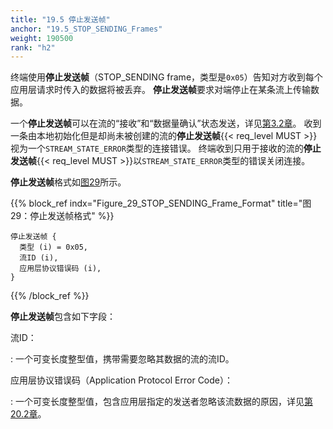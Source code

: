 ```yaml
---
title: "19.5 停止发送帧"
anchor: "19.5_STOP_SENDING_Frames"
weight: 190500
rank: "h2"
---
```


终端使用**停止发送帧**（STOP_SENDING frame，类型是`0x05`）告知对方收到每个应用层请求时传入的数据将被丢弃。
**停止发送帧**要求对端停止在某条流上传输数据。

一个**停止发送帧**可以在流的“接收”和“数据量确认”状态发送，详见[第3.2章]()。
收到一条由本地初始化但是却尚未被创建的流的**停止发送帧**{{< req_level MUST >}}视为一个`STREAM_STATE_ERROR`类型的连接错误。
终端收到只用于接收的流的**停止发送帧**{{< req_level MUST >}}以`STREAM_STATE_ERROR`类型的错误关闭连接。

**停止发送帧**格式如[图29](#Figure_29_STOP_SENDING_Frame_Format)所示。

{{% block_ref
    indx="Figure_29_STOP_SENDING_Frame_Format"
    title="图29：停止发送帧格式" %}}

```
停止发送帧 {
  类型 (i) = 0x05,
  流ID (i),
  应用层协议错误码 (i),
}
```

{{% /block_ref %}}

**停止发送帧**包含如下字段：

流ID：

:   一个可变长度整型值，携带需要忽略其数据的流的流ID。

应用层协议错误码（Application Protocol Error Code）：

:   一个可变长度整型值，包含应用层指定的发送者忽略该流数据的原因，详见[第20.2章]()。

